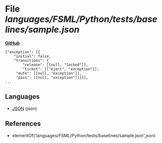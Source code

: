 # File _languages/FSML/Python/tests/baselines/sample.json_
**[GitHub](https://github.com/softlang/yas/blob/master/languages/FSML/Python/tests/baselines/sample.json)**
```
{"exception": [{
    "initial": false,
    "transitions": {
        "release": [[null, "locked"]],
        "ticket": [["eject", "exception"]],
	 "mute": [[null, "exception"]],
	 "pass": [[null, "exception"]]}}],
...
```

## Languages
* [JSON](../languages/JSON.md) (json)

## References
* elementOf('languages/FSML/Python/tests/baselines/sample.json',json)
